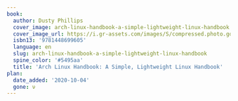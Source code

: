 ```yaml
---
book:
  author: Dusty Phillips
  cover_image: arch-linux-handbook-a-simple-lightweight-linux-handbook.jpg
  cover_image_url: https://i.gr-assets.com/images/S/compressed.photo.goodreads.com/books/1349043965l/9432403.jpg
  isbn13: '9781448699605'
  language: en
  slug: arch-linux-handbook-a-simple-lightweight-linux-handbook
  spine_color: '#5495aa'
  title: 'Arch Linux Handbook: A Simple, Lightweight Linux Handbook'
plan:
  date_added: '2020-10-04'
  gone: ν
---
```

